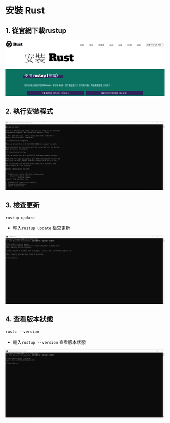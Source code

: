 # 安裝 Rust
## 1. 從[官網](https://rust-lang.org/zh-TW/tools/install)下載rustup

![](https://github.com/kevin823lin/sp108b/blob/master/FinalProject/src/1.1.png?raw=true)

## 2. 執行安裝程式

![](https://github.com/kevin823lin/sp108b/blob/master/FinalProject/src/1.2.png?raw=true)

## 3. 檢查更新
```
rustup update
```
* 輸入`rustup update` 檢查更新

![](https://github.com/kevin823lin/sp108b/blob/master/FinalProject/src/1.3.png?raw=true)
## 4. 查看版本狀態
```
rustc --version
```
* 輸入`rustup --version` 查看版本狀態

![](https://github.com/kevin823lin/sp108b/blob/master/FinalProject/src/1.4.png?raw=true)